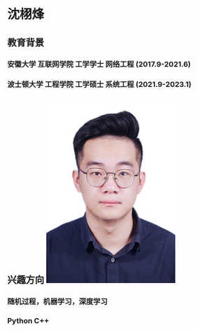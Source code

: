 #  沈栩烽


## 教育背景
### 安徽大学 互联网学院    工学学士 网络工程  (2017.9-2021.6)
### 波士顿大学 工程学院    工学硕士 系统工程  (2021.9-2023.1)

## 兴趣方向                                                ![证件照](/IMG_0826.JPG)

### 随机过程，机器学习，深度学习
### Python C++
